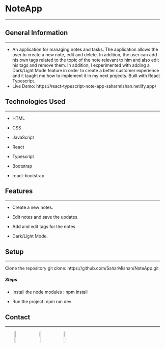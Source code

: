 
<h1>NoteApp</h1>
<hr><h2>General Information</h2>
<hr><ul>
<li>An application for managing notes and tasks. The application allows the user to create a new note, edit and delete. In addition, the user can add his own tags related to the topic of the note relevant to him and also edit his tags and remove them. In addition, I experimented with adding a Dark/Light Mode feature in order to create a better customer experience and it taught me how to implement it in my next projects. Built with React Typescript.</li>
<li>Live Demo: https://react-typescript-note-app-saharmishan.netlify.app/</li>
</ul>
 
<h2>Technologies Used</h2>
<hr><ul>
<li>HTML</li>
</ul><ul>
<li>CSS</li>
</ul><ul>
<li>JavaScript</li>
</ul><ul>
<li>React</li>
</ul><ul>
<li>Typescript</li>
</ul><ul>
<li>Bootstrap</li>
</ul><ul>
<li>react-bootstrap</li>
</ul><h2>Features</h2>
<hr><ul>
<li>Create a new notes.</li>
</ul><ul>
<li>Edit notes and save the updates.</li>
</ul><ul>
<li>Add and edit tags for the notes.</li>
</ul><ul>
<li>Dark/Light Mode.</li>
</ul><h2>Setup</h2>
<hr><p>Clone the repository git clone: https://github.com/SaharMishan/NoteApp.git</p><h5>Steps</h5><ul>
<li>Install the node modules : npm install</li>
</ul><ul>
<li>Run the project: npm run dev</li>
</ul><h2>Contact</h2>
<hr><p><span style="margin-right: 30px;"></span><a href="https://www.linkedin.com/in/sahar-mishan-083666156/"><img target="_blank" src="https://cdn.jsdelivr.net/gh/devicons/devicon/icons/linkedin/linkedin-original.svg" style="width: 10%;"></a><span style="margin-right: 30px;"></span><a href="https://github.com/SaharMishan"><img target="_blank" src="https://cdn.jsdelivr.net/gh/devicons/devicon/icons/github/github-original.svg" style="width: 10%;"></a><span style="margin-right: 30px;"></span><a href="https://www.facebook.com/sahar.mishan"><img target="_blank" src="https://cdn.jsdelivr.net/gh/devicons/devicon/icons/facebook/facebook-original.svg" style="width: 10%;"></a></p>
